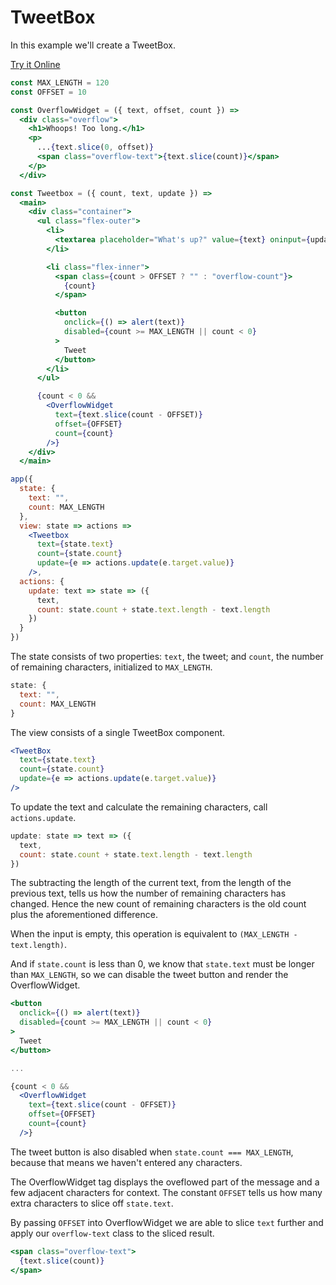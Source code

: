 # TweetBox

In this example we'll create a TweetBox.

[Try it Online](https://codepen.io/hyperapp/pen/bgWBdV?editors=0010)

```jsx
const MAX_LENGTH = 120
const OFFSET = 10

const OverflowWidget = ({ text, offset, count }) =>
  <div class="overflow">
    <h1>Whoops! Too long.</h1>
    <p>
      ...{text.slice(0, offset)}
      <span class="overflow-text">{text.slice(count)}</span>
    </p>
  </div>

const Tweetbox = ({ count, text, update }) =>
  <main>
    <div class="container">
      <ul class="flex-outer">
        <li>
          <textarea placeholder="What's up?" value={text} oninput={update} />
        </li>

        <li class="flex-inner">
          <span class={count > OFFSET ? "" : "overflow-count"}>
            {count}
          </span>

          <button
            onclick={() => alert(text)}
            disabled={count >= MAX_LENGTH || count < 0}
          >
            Tweet
          </button>
        </li>
      </ul>

      {count < 0 &&
        <OverflowWidget
          text={text.slice(count - OFFSET)}
          offset={OFFSET}
          count={count}
        />}
    </div>
  </main>

app({
  state: {
    text: "",
    count: MAX_LENGTH
  },
  view: state => actions =>
    <Tweetbox
      text={state.text}
      count={state.count}
      update={e => actions.update(e.target.value)}
    />,
  actions: {
    update: text => state => ({
      text,
      count: state.count + state.text.length - text.length
    })
  }
})
```

The state consists of two properties: `text`, the tweet; and `count`, the number of remaining characters, initialized to `MAX_LENGTH`.

```jsx
state: {
  text: "",
  count: MAX_LENGTH
}
```

The view consists of a single TweetBox component.

```jsx
<TweetBox
  text={state.text}
  count={state.count}
  update={e => actions.update(e.target.value)}
/>
```

To update the text and calculate the remaining characters, call `actions.update`.

```jsx
update: state => text => ({
  text,
  count: state.count + state.text.length - text.length
})
```

The subtracting the length of the current text, from the length of the previous text, tells us how the number of remaining characters has changed. Hence the new count of remaining characters is the old count plus the aforementioned difference.

When the input is empty, this operation is equivalent to `(MAX_LENGTH - text.length)`.

And if `state.count` is less than 0, we know that `state.text` must be longer than `MAX_LENGTH`, so we can disable the tweet button and render the OverflowWidget.

```jsx
<button
  onclick={() => alert(text)}
  disabled={count >= MAX_LENGTH || count < 0}
>
  Tweet
</button>

...

{count < 0 &&
  <OverflowWidget
    text={text.slice(count - OFFSET)}
    offset={OFFSET}
    count={count}
  />}
```

The tweet button is also disabled when `state.count === MAX_LENGTH`, because that means we haven't entered any characters.

The OverflowWidget tag displays the oveflowed part of the message and a few adjacent characters for context. The constant `OFFSET` tells us how many extra characters to slice off `state.text`.

By passing `OFFSET` into OverflowWidget we are able to slice `text` further and apply our `overflow-text` class to the sliced result.

```jsx
<span class="overflow-text">
  {text.slice(count)}
</span>
```
